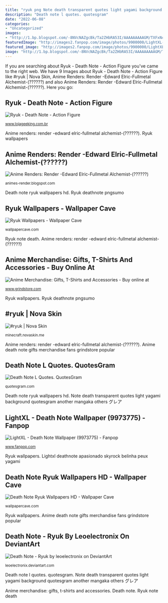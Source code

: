 ```yaml
---
title: "ryuk png Note death transparent quotes light yagami background quotesgram another mangaka others グレア"
description: "Death note l quotes. quotesgram"
date: "2022-06-08"
categories:
- "Uncategorized"
images:
- "http://1.bp.blogspot.com/-8NVcNAZgcBk/Ta2ZHbRA53I/AAAAAAAAAGM/TXFxNcE8e44/w1200-h630-p-k-no-nu/ed%2Breducido.png"
featuredImage: "http://images2.fanpop.com/image/photos/9900000/LightXL-death-note-9973775-1024-768.jpg"
featured_image: "http://images2.fanpop.com/image/photos/9900000/LightXL-death-note-9973775-1024-768.jpg"
image: "http://1.bp.blogspot.com/-8NVcNAZgcBk/Ta2ZHbRA53I/AAAAAAAAAGM/TXFxNcE8e44/w1200-h630-p-k-no-nu/ed%2Breducido.png"
---
```


If you are searching about Ryuk - Death Note - Action Figure you've came to the right web. We have 9 Images about Ryuk - Death Note - Action Figure like #ryuk | Nova Skin, Anime Renders: Render -Edward Elric-Fullmetal Alchemist-(??????) and also Anime Renders: Render -Edward Elric-Fullmetal Alchemist-(??????). Here you go:

## Ryuk - Death Note - Action Figure

![Ryuk - Death Note - Action Figure](http://www.lojageeking.com.br/wp-content/uploads/2019/02/Death_Note_logo.png "Lightxl deathnote apasionado skyrock belinha peux yagami")

<small>www.lojageeking.com.br</small>

Anime renders: render -edward elric-fullmetal alchemist-(??????). Ryuk wallpapers

## Anime Renders: Render -Edward Elric-Fullmetal Alchemist-(??????)

![Anime Renders: Render -Edward Elric-Fullmetal Alchemist-(??????)](http://1.bp.blogspot.com/-8NVcNAZgcBk/Ta2ZHbRA53I/AAAAAAAAAGM/TXFxNcE8e44/w1200-h630-p-k-no-nu/ed%2Breducido.png "Anime renders: render -edward elric-fullmetal alchemist-(??????)")

<small>animes-render.blogspot.com</small>

Death note ryuk wallpapers hd. Ryuk deathnote pngsumo

## Ryuk Wallpapers - Wallpaper Cave

![Ryuk Wallpapers - Wallpaper Cave](http://wallpapercave.com/wp/upLxZHp.jpg "Anime renders: render -edward elric-fullmetal alchemist-(??????)")

<small>wallpapercave.com</small>

Ryuk note death. Anime renders: render -edward elric-fullmetal alchemist-(??????)

## Anime Merchandise: Gifts, T-Shirts And Accessories - Buy Online At

![Anime Merchandise: Gifts, T-Shirts and Accessories - Buy online at](https://d1x7zurbps6occ.cloudfront.net/logo/logo-brand-death-note.png "Anime death note gifts merchandise fans grindstore popular")

<small>www.grindstore.com</small>

Ryuk wallpapers. Ryuk deathnote pngsumo

## #ryuk | Nova Skin

![#ryuk | Nova Skin](https://lh3.googleusercontent.com/ejSpnethOqXTphhqoJxuqUR9NLpGF6bfofdRsf6BY-a_98Qg9BAoEriqBL9LBXUQCFJ_FSwsKd3_64nnvPxpIIg4rozyIQDeb_Up=s400 "Ryuk deathnote pngsumo")

<small>minecraft.novaskin.me</small>

Anime renders: render -edward elric-fullmetal alchemist-(??????). Anime death note gifts merchandise fans grindstore popular

## Death Note L Quotes. QuotesGram

![Death Note L Quotes. QuotesGram](http://fc05.deviantart.net/fs71/i/2011/042/b/3/l_another_note_by_jiggy_pepper-d39ac16.png "Ryuk death note wallpapers")

<small>quotesgram.com</small>

Death note ryuk wallpapers hd. Note death transparent quotes light yagami background quotesgram another mangaka others グレア

## LightXL - Death Note Wallpaper (9973775) - Fanpop

![LightXL - Death Note Wallpaper (9973775) - Fanpop](http://images2.fanpop.com/image/photos/9900000/LightXL-death-note-9973775-1024-768.jpg "Ryuk deathnote")

<small>www.fanpop.com</small>

Ryuk wallpapers. Lightxl deathnote apasionado skyrock belinha peux yagami

## Death Note Ryuk Wallpapers HD - Wallpaper Cave

![Death Note Ryuk Wallpapers HD - Wallpaper Cave](https://wallpapercave.com/wp/wp2593637.jpg "Note death transparent quotes light yagami background quotesgram another mangaka others グレア")

<small>wallpapercave.com</small>

Ryuk wallpapers. Anime death note gifts merchandise fans grindstore popular

## Death Note - Ryuk By Leoelectronix On DeviantArt

![Death Note - Ryuk by leoelectronix on DeviantArt](https://pre00.deviantart.net/cec0/th/pre/f/2017/183/6/6/death_note___ryuk_by_leoelectronix-dbewklr.png "Death note l quotes. quotesgram")

<small>leoelectronix.deviantart.com</small>

Death note l quotes. quotesgram. Note death transparent quotes light yagami background quotesgram another mangaka others グレア

Anime merchandise: gifts, t-shirts and accessories. Death note. Ryuk note death
